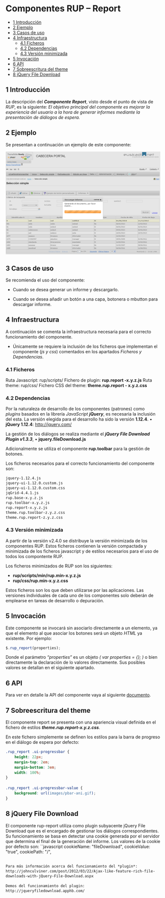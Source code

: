 #	Componentes RUP – Report

<!-- MDTOC maxdepth:6 firsth1:1 numbering:0 flatten:0 bullets:1 updateOnSave:1 -->

   - [1   Introducción](#1-introducción)   
   - [2   Ejemplo](#2-ejemplo)   
   - [3   Casos de uso](#3-casos-de-uso)   
   - [4   Infraestructura](#4-infraestructura)   
      - [4.1 Ficheros](#4.1-ficheros)   
      - [4.2 Dependencias](#4.2-dependencias)   
      - [4.3 Versión minimizada](#4.3-versión-minimizada)   
   - [5   Invocación](#5-invocación)   
   - [6 API](#6-api)   
   - [7   Sobreescritura del theme](#7-sobreescritura-del-theme)   
   - [8   jQuery File Download](#8-jquery-file-download)   

<!-- /MDTOC -->


##	1	Introducción
La descripción del ***Componente Report***, visto desde el punto de vista de *RUP*, es la siguiente:
*El objetivo principal del componente es mejorar la experiencia del usuario a la hora de generar informes mediante la presentación de diálogos de espera.*

##	2	Ejemplo
Se presentan a continuación un ejemplo de este componente:

![ejemplo](img/rup.report_1.png)


##	3	Casos de uso
Se recomienda el uso del componente:
+	Cuando se desea generar un informe y descargarlo.

+	Cuando se desea añadir un botón a una capa, botonera o mbutton para descargar informe.

##	4	Infraestructura
A continuación se comenta la infraestructura necesaria para el correcto funcionamiento del componente.
+	Únicamente se requiere la inclusión de los ficheros que implementan el componente (*js y css*) comentados en los apartados *Ficheros y Dependencias*.

###	4.1	Ficheros
Ruta Javascript: rup/scripts/
Fichero de plugin: **rup.report -x.y.z.js**
Ruta theme: rup/css/
Fichero CSS del theme: **theme.rup.report - x.y.z.css**

###	4.2	Dependencias
Por la naturaleza de desarrollo de los componentes (patrones) como *plugins* basados en la librería *JavaScript* ***jQuery***, es necesaria la inclusión del esta. La versión elegida para el desarrollo ha sido la versión **1.12.4**.
•	**jQuery 1.12.4**: http://jquery.com/

La gestión de los diálogos se realiza mediante el ***jQuery File Download Plugin v1.3.3***,
•	**jquery.fileDownload.js**

Adicionalmente se utiliza el componente **rup.toolbar** para la gestión de botones.

Los ficheros necesarios para el correcto funcionamiento del componente son:

    jquery-1.12.4.js
	jquery-ui-1.12.0.custom.js
	jquery-ui-1.12.0.custom.css
	jqGrid-4.4.1.js
	rup.base-x.y.z.js
	rup.toolbar-x.y.z.js
	rup.report-x.y.z.js
	theme.rup.toolbar-z.y.z.css
	theme.rup.report-z.y.z.css

###	4.3	Versión minimizada

A partir de la versión v2.4.0 se distribuye la versión minimizada de los componentes RUP. Estos ficheros contienen la versión compactada y minimizada de los ficheros javascript y de estilos necesarios para el uso de todos los compontente RUP.

Los ficheros minimizados de RUP son los siguientes:
+	**rup/scripts/min/rup.min-x.y.z.js**
+	**rup/css/rup.min-x.y.z.css**

Estos ficheros son los que deben utilizarse por las aplicaciones. Las versiones individuales de cada uno de los componentes solo deberán de emplearse en tareas de desarrollo o depuración.

##	5	Invocación

Este componente se invocará sin asociarlo directamente a un elemento, ya que el elemento al que asociar los botones será un objeto *HTML* ya existente. Por ejemplo:
```javascript
$.rup_report(properties);
```
Donde el parámetro *“properties”* es un objeto *( var properties = {}; )* o bien directamente la declaración de lo valores directamente. Sus posibles valores se detallan en el siguiente apartado.

##	6 API

Para ver en detalle la API del componente vaya al siguiente [documento](../api/rup.report.md).

##	7	Sobreescritura del theme
El componente report se presenta con una apariencia visual definida en el fichero de estilos ***theme.rup.report-x.y.z.css***.

En este fichero simplemente se definen los estilos para la barra de progreso en el diálogo de espera por defecto:
```css
.rup_report .ui-progressbar {
	height: 22px;
    margin-top: 2em;
    margin-bottom: 3em;
    width: 100%;
}

.rup_report .ui-progressbar-value {
	background: url(images/pbar-ani.gif);
}
```

##	8	jQuery File Download
El componente rup-report utiliza como plugin subyacente jQuery File Download que es el encargado de gestionar los diálogos correspondientes. Su funcionamiento se basa en detectar una cookie generada por el servidor que determina el final de la generación del informe. Los valores de la cookie por defecto son:
``javascript
            cookieName: "fileDownload",
            cookieValue: "true",
            cookiePath: "/",
 ```

Para más información acerca del funcionamiento del *plugin*:
http://johnculviner.com/post/2012/03/22/Ajax-like-feature-rich-file-downloads-with-jQuery-File-Download.aspx

Demos del funcionamiento del plugin: http://jqueryfiledownload.apphb.com/
